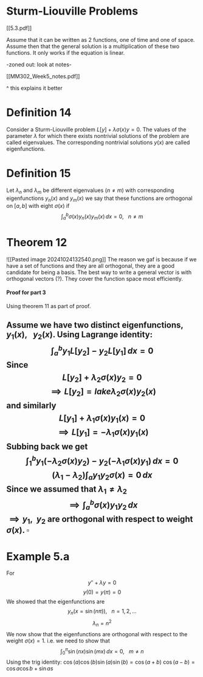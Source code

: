 # Sturm-Liouville Problems

[[5.3.pdf]]

Assume that it can be written as 2 functions, one of time and one of space. Assume then that the general solution is a multiplication of these two functions. It only works if the equation is linear.

-zoned out: look at notes-

[[MM302_Week5_notes.pdf]]

^ this explains it better

# Definition 14

Consider a Sturm-Liouville problem $L[y] + \lambda \sigma (x)y=0$. The values of the parameter $\lambda$ for which there exists nontrivial solutions of the problem are called eigenvalues. The corresponding nontrivial solutions $y(x)$ are called eigenfunctions.

# Definition 15

Let $\lambda_{n}$ and $\lambda_{m}$ be different eigenvalues ($n\neq m$) with corresponding eigenfunctions $y_{n}(x)$ and $y_{m}(x)$ we say that these functions are orthogonal on $[a,b]$ with eight $\sigma (x)$ if $$
\int _{a}^{b}\sigma (x)y_{n}(x)y_{m}(x) \, dx =0, \ \ \ n \neq m 
$$
# Theorem 12


![[Pasted image 20241024132540.png]]
The reason we gaf is because if we have a set of functions and they are all orthogonal, they are a good candidate for being a basis. The best way to write a general vector is with orthogonal vectors (?). They cover the function space most efficiently.

#### Proof for part 3

Using theorem 11 as part of proof.

Assume we have two distinct eigenfunctions, $y_{1}(x), \ \ \ y_{2}(x)$. Using Lagrange identity: $$
\int _{a}^{b}y_{1}L[y_{2}] - y_{2}L[y_{1}] \, dx =0
$$
Since $$
L[y_{2}] +\lambda_{2}\sigma (x)y_{2} = 0
$$
$$
\implies L[y_{2}] = lake\lambda_{2}\sigma (x)y_{2}(x)
$$
and similarly $$
L[y_{1}] + \lambda_{1}\sigma (x)y_{1}(x) = 0
$$
$$
\implies L[y_{1}] = - \lambda_{1}\sigma (x)y_{1}(x)
$$
Subbing back we get $$
\int _{1}^{b} y_{1}(-\lambda_{2}\sigma (x)y_{2}) - y_{2} (-\lambda_{1}\sigma (x)y_{1}) \, dx =0
$$
$$
(\lambda_{1} - \lambda_{2})\int _{a}{y_{1}y_{2}} \sigma (x)  = 0\, dx 
$$
Since we assumed that $\lambda_{1} \neq \lambda_{2}$ $$
\implies \int _{a}^{b} \sigma (x)y_{1}y_{2} \, dx
$$
$\implies y_{1}, \ \ y_{2}$ are orthogonal with respect to weight $\sigma (x)$.
$\square$
---

# Example 5.a
For $$
y'' + \lambda y = 0
$$
$$
y(0) = y(\pi) = 0
$$
We showed that the eigenfunctions are $$
y_{n}(x = \sin(n\pi)), \ \ \ n = 1,2,\dots
$$
$$
\lambda_{n} = n^{2}
$$
We now show that the eigenfunctions are orthogonal with respect to the weight $\sigma (x) = 1$. i.e. we need to show that $$
\int _{0}^{\pi} \sin(nx)\sin (mx) \, dx = 0, \  \ \ m\neq n
$$
Using the trig identity: $\cos (a)\cos (b)\sin (a)\sin (b) = \cos (a+b)$
$\cos (a-b) = \cos a\cos b + \sin as$